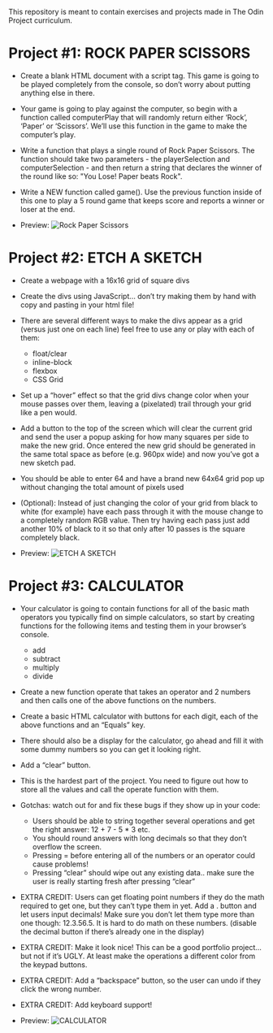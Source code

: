 This repository is meant to contain exercises and projects made in The Odin Project curriculum.

# Project #1: ROCK PAPER SCISSORS

- Create a blank HTML document with a script tag. This game is going to be played completely from the console, so don’t worry about putting anything else in there.

- Your game is going to play against the computer, so begin with a function called computerPlay that will randomly return either ‘Rock’, ‘Paper’ or ‘Scissors’. We’ll use this function in the game to make the computer’s play.

- Write a function that plays a single round of Rock Paper Scissors. The function should take two parameters - the playerSelection and computerSelection - and then return a string that declares the winner of the round like so: "You Lose! Paper beats Rock".

- Write a NEW function called game(). Use the previous function inside of this one to play a 5 round game that keeps score and reports a winner or loser at the end.
  
- Preview:
  ![Rock Paper Scissors](https://github.com/Warrian/the_odin_project/blob/master/web-development/screenshots/rock_paper_scissors.png)
  
# Project #2: ETCH A SKETCH

- Create a webpage with a 16x16 grid of square divs

- Create the divs using JavaScript… don’t try making them by hand with copy and pasting in your html file!

- There are several different ways to make the divs appear as a grid (versus just one on each line) feel free to use any or play with each of them:
  - float/clear
  - inline-block
  - flexbox
  - CSS Grid

- Set up a “hover” effect so that the grid divs change color when your mouse passes over them, leaving a (pixelated) trail through your grid like a pen would.

- Add a button to the top of the screen which will clear the current grid and send the user a popup asking for how many squares per side to make the new grid. Once entered the new grid should be generated in the same total space as before (e.g. 960px wide) and now you’ve got a new sketch pad.

- You should be able to enter 64 and have a brand new 64x64 grid pop up without changing the total amount of pixels used

- (Optional): Instead of just changing the color of your grid from black to white (for example) have each pass through it with the mouse change to a completely random RGB value. Then try having each pass just add another 10% of black to it so that only after 10 passes is the square completely black.

- Preview:
![ETCH A SKETCH](https://github.com/Warrian/the_odin_project/blob/master/web-development/screenshots/etch_a_sketch.png)

# Project #3: CALCULATOR

- Your calculator is going to contain functions for all of the basic math operators you typically find on simple calculators, so start by creating functions for the following items and testing them in your browser’s console.
  - add
  - subtract
  - multiply
  - divide
  
- Create a new function operate that takes an operator and 2 numbers and then calls one of the above functions on the numbers.

- Create a basic HTML calculator with buttons for each digit, each of the above functions and an “Equals” key.

- There should also be a display for the calculator, go ahead and fill it with some dummy numbers so you can get it looking right.

- Add a “clear” button.

- This is the hardest part of the project. You need to figure out how to store all the values and call the operate function with them. 

- Gotchas: watch out for and fix these bugs if they show up in your code:
  - Users should be able to string together several operations and get the right answer: 12 + 7 - 5 * 3 etc.
  - You should round answers with long decimals so that they don’t overflow the screen.
  - Pressing = before entering all of the numbers or an operator could cause problems!
  - Pressing “clear” should wipe out any existing data.. make sure the user is really starting fresh after pressing “clear”
  
- EXTRA CREDIT: Users can get floating point numbers if they do the math required to get one, but they can’t type them in yet. Add a . button and let users input decimals! Make sure you don’t let them type more than one though: 12.3.56.5. It is hard to do math on these numbers. (disable the decimal button if there’s already one in the display)

- EXTRA CREDIT: Make it look nice! This can be a good portfolio project… but not if it’s UGLY. At least make the operations a different color from the keypad buttons.

- EXTRA CREDIT: Add a “backspace” button, so the user can undo if they click the wrong number.

- EXTRA CREDIT: Add keyboard support!

- Preview:
  ![CALCULATOR](https://github.com/Warrian/the_odin_project/blob/master/web-development/screenshots/calculator.png)
